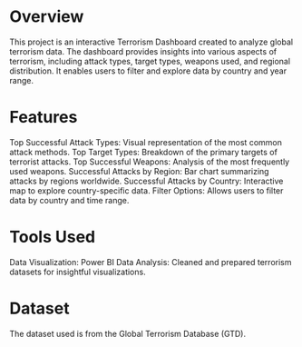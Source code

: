 # Overview
This project is an interactive Terrorism Dashboard created to analyze global terrorism data. The dashboard provides insights into various aspects of terrorism, including attack types, target types, weapons used, and regional distribution. It enables users to filter and explore data by country and year range.

# Features
Top Successful Attack Types: Visual representation of the most common attack methods.
Top Target Types: Breakdown of the primary targets of terrorist attacks.
Top Successful Weapons: Analysis of the most frequently used weapons.
Successful Attacks by Region: Bar chart summarizing attacks by regions worldwide.
Successful Attacks by Country: Interactive map to explore country-specific data.
Filter Options: Allows users to filter data by country and time range.

# Tools Used
Data Visualization: Power BI
Data Analysis: Cleaned and prepared terrorism datasets for insightful visualizations.

# Dataset
The dataset used is from the Global Terrorism Database (GTD).

